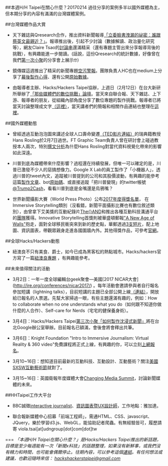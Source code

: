 ##本週H/H Taipei在關心什麼？20170214
過往分享的案例多半以國外媒體為主，但本期分享的內容有滿滿的台灣媒體案例。

##台灣媒體作品大賞
- 天下雜誌與Qresearch合作，推出資料新聞報導[「立委臉書洩漏的祕密：誰跟蔡英文最親近？」](http://www.cw.com.tw/article/articleLogin.action?id=5080751)。報導推出後，引起不少討論（數據解讀、政治量化研究等），網友Claire Tsao的[討論串](https://www.facebook.com/hiamoss/posts/1614417455240827?pnref=story)還滿精采（還有專題主管出來分享報導背後的挑戰），有興趣能進一步閱讀。(話說，這份Qresearch的統計數據，好像曾在我們[第一次小聚](https://docs.google.com/document/d/1SPgLWFqYERrio1kan5Gf2AkDsAlsxvNbgOpgfJmx-EQ/edit)的分享會上展示🤓）

- 鏡傳媒這週推出了精采的新聞專題[空污警報](https://www.mirrormedia.mg/projects/airquality/)。團隊負責人HC也在medium上分享了[幕後製作心得](https://medium.com/mirrormedia/%E5%82%B3%E7%B5%B1%E7%B4%99%E5%AA%92%E7%9A%84%E4%B8%80%E7%AF%87%E7%A9%BA%E6%B1%A1%E5%A0%B1%E5%B0%8E-e5c17eb8e947#.jmjtv0i3z)、還有公開[原始數據](https://medium.com/mirrormedia/%E5%86%8D%E4%B8%80%E7%AF%87-%E9%97%9C%E6%96%BC%E8%B3%87%E6%96%99%E9%96%8B%E6%94%BE-6f0cd0672c93#.32zy5hwtu)。

- 由報導者主辦、Hacks/Hackers Taipei協辦，上週日（2月12日）在台大新研所舉辦了[「那些媒體們的數位挑戰」論壇](https://www.facebook.com/twreporter/videos/1858296407751556/)。當天來自聯合報、天下雜誌、上下游、報導者的朋友，從組織內部角度分享了數位專題的製作挑戰。報導者已將當天討論整理成文字[（這裡）](https://medium.com/twreporter/%E5%93%AA%E4%BA%9B%E5%AA%92%E9%AB%94%E5%80%91%E7%9A%84%E5%A4%A7%E6%8C%91%E6%88%B0-%E5%88%B0%E5%BA%95%E6%98%AF%E4%BB%80%E9%BA%BC-e0c2b4628126#.5j8k0pubr)，當天講者們的簡報和相關作品連結也整理在[這裡](https://docs.google.com/document/d/1fAVmrXDhQMUVXUEB1qpVQaikvpbGP1tsSKHhJgCbbv0/edit)。

##國外媒體動態

- 曾經透過互動泡泡圖來講述全球人口壽命變遷[（TED影片連結）](https://www.ted.com/talks/hans_rosling_shows_the_best_stats_you_ve_ever_seen)的瑞典籍教授Hans Rosling於2月7日過世。FT Graphic Team負責人曾在研討會上碰過教授本人兩次，特別[撰文分析](https://www.ft.com/content/e2eba288-ef83-11e6-930f-061b01e23655)為什麼Hans Rosling對當代資料視覺化帶來的影響如此深遠。

- 川普到底為媒體帶來什麼影響？過程還在持續發展，但唯一可以確定的是，川普已激發不少人的惡搞想像力。Google X Lab的員工製作了「小機器人」，透過川普的tweet內文，追蹤被川普提到的公司和其股價波動，有興趣的能參考這篇[製作文章](https://medium.com/@maxbraun/this-machine-turns-trump-tweets-into-planned-parenthood-donations-4ece8301e722#.2ft33n35z)、bot[原始碼](https://github.com/maxbbraun/trump2cash)、或直接追蹤「把川普變現」的twitter帳號[@Trump2Cash](https://twitter.com/Trump2Cash)，看看川普到底是金嘴還是烏鴉嘴？

- 世界新聞攝影大賽（World Press Photo）公布[2017年度得獎名單](https://www.worldpressphoto.org/collection/multimedia/2017/immersive-storytelling/the-dig)， 在Immersive Storytelling類別（沒看錯，新聞平面攝影比賽也有數位敘述類別），由曾拿下艾美獎的互動紀錄片[The{}AND](http://www.theand.us/)和推出各種互動科技溝通平台的[團隊](http://www.theskindeep.com/)獲得。Innovative Storytelling首獎則被華盛頓郵報["A New Age of Walls"](https://www.worldpressphoto.org/collection/multimedia/2017/innovative-storytelling/a-new-age-of-walls)抱走，面對全球移民衝突來到新的歷史點，華郵透過[3支短片](https://www.washingtonpost.com/graphics/world/border-barriers/global-illegal-immigration-prevention/)，配上地圖、資訊圖表，帶觀眾親身走進各國圍牆內外。其他得獎作品，可參考[官網](https://www.worldpressphoto.org/collection/multimedia/2017/immersive-storytelling/the-dig)。


##全球Hacks/Hackers動態
- 紐澳良不只有美食、爵士，如今已成為黑客松的熱點城市。Hacks/hackers官方寫了一篇[紐澳良專題](http://hackshackers.com/blog/2017/02/10/17747/) ，有興趣能參考。

##未來值得關注的活動

- 3月2日：一年一度全球編輯台geek聚會—美國[2017 NICAR大會] (http://ire.org/conferences/nicar2017/) 。每年活動會邀請參與者自行報名參加短講（lightning talks），目前短講的主題已全部公開上線[（連結）](http://lightningtalks.ire.org/)，開放給已報名的人票選。先幫大家掃過一眼，有些主題還滿有趣的，例如：How to collaborate when no one understands what you do（如何跟不知道你做什麼的人合作）、Self-care for Nerds（宅宅的健保養身術）。

- 3月4日：Hacks/Hackers Taipei[第三次小聚「如何製作沈浸式新聞」](http://hackshackers.taipei)將在台北Google辦公室舉辦。目前報名已額滿，會後會將會釋出共筆。

- 3月6日：Knight Foundation "Intro to Immersive Journalism: Virtual Reality & 360 video"免費課程將正式上線，有興趣的你，可以立刻[上網報名](http://journalismcourses.org/VR36017.html)。

- 3月10~16日：想知道目前最新的互動科技、互動設計、互動藝術？關注[美國SXSW互動藝術節](https://www.sxsw.com/festivals/interactive/)就對了。

- 3月15~16日：英國衛報年度媒體大會[Changing Media Summit](https://www.theguardian.com/media/changing-media-summit)，討論新聞媒體的未來。

##HHTaipei工作大平台 
- BBC誠徵[interactive journalist](http://careerssearch.bbc.co.uk/jobs/job/Interactive-Journalist/19807)、[資訊圖表暨UX設計師](http://careerssearch.bbc.co.uk/jobs/job/Junior-Infographics-UX-Designer-Jakarta-Service-BBC/19805)，工作地點：雅加達。

- 聯合報新媒體中心招募「前端工程師」，需通HTML、CSS、javascript、JQuery，樂於學習d3.js、WebGL，能協助記者爬蟲。有無經驗皆可，履歷請寄 viola.tsai[at]udngroup[dot]com[dot]tw


===
*「本週H/H Taipei在關心什麼？」是Hacks/Hackers Taipei推出的新話題，目標是至少每週能有一次「新聞x科技」的話題整理，如果沒有新鮮事，或我們沒有精力和時間，也可能會偶爾停止。往期內容，可以參考這個[連結](https://github.com/hackshackerstaipei/newsletter)。有任何想法或建議，也歡迎隨時來信： <hackshackerstaipei@gmail.com>*
